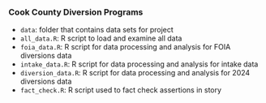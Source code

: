 ### Cook County Diversion Programs
- `data`: folder that contains data sets for project 
- `all_data.R`: R script to load and examine all data 
- `foia_data.R`: R script for data processing and analysis for FOIA diversions data 
- `intake_data.R`: R script for data processing and analysis for intake data
- `diversion_data.R`: R script for data processing and analysis for 2024 diversions data
- `fact_check.R`: R script used to fact check assertions in story 

